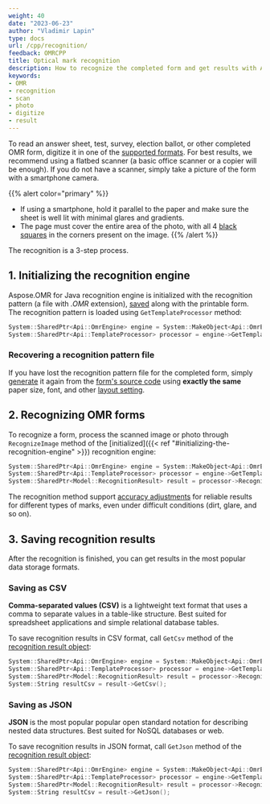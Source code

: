 ```yaml
---
weight: 40
date: "2023-06-23"
author: "Vladimir Lapin"
type: docs
url: /cpp/recognition/
feedback: OMRCPP
title: Optical mark recognition
description: How to recognize the completed form and get results with Aspose.OMR for C++.
keywords:
- OMR
- recognition
- scan
- photo
- digitize
- result
---
```


To read an answer sheet, test, survey, election ballot, or other completed OMR form, digitize it in one of the [supported formats](/omr/cpp/supported-file-formats/). For best results, we recommend using a flatbed scanner (a basic office scanner or a copier will be enough). If you do not have a scanner, simply take a picture of the form with a smartphone camera.

{{% alert color="primary" %}} 
- If using a smartphone, hold it parallel to the paper and make sure the sheet is well lit with minimal glares and gradients.
- The page must cover the entire area of the photo, with all 4 [black squares](/omr/cpp/omr-form-structure/) in the corners present on the image.
{{% /alert %}} 

The recognition is a 3-step process.

## 1. Initializing the recognition engine

Aspose.OMR for Java recognition engine is initialized with the recognition pattern (a file with _.OMR_ extension), [saved](/omr/cpp/generate-template/save/) along with the printable form. The recognition pattern is loaded using `GetTemplateProcessor` method:

```cpp
System::SharedPtr<Api::OmrEngine> engine = System::MakeObject<Api::OmrEngine>();
System::SharedPtr<Api::TemplateProcessor> processor = engine->GetTemplateProcessor(u"pattern.omr");
```

### Recovering a recognition pattern file

If you have lost the recognition pattern file for the completed form, simply [generate](/omr/cpp/generate-template/) it again from the [form's source code](/omr/cpp/design-form/) using **exactly the same** paper size, font, and other [layout setting](/omr/cpp/generate-template/page-setup/).

## 2. Recognizing OMR forms

To recognize a form, process the scanned image or photo through `RecognizeImage` method of the [initialized]({{< ref "#initializing-the-recognition-engine" >}}) recognition engine:

```cpp
System::SharedPtr<Api::OmrEngine> engine = System::MakeObject<Api::OmrEngine>();
System::SharedPtr<Api::TemplateProcessor> processor = engine->GetTemplateProcessor(u"pattern.omr");
System::SharedPtr<Model::RecognitionResult> result = processor->RecognizeImage(u"completed-form.jpg", 40);
```

The recognition method support [accuracy adjustments](/omr/cpp/recognition/accuracy-threshold/) for reliable results for different types of marks, even under difficult conditions (dirt, glare, and so on).

## 3. Saving recognition results

After the recognition is finished, you can get results in the most popular data storage formats.

### Saving as CSV

**Comma-separated values (CSV)** is a lightweight text format that uses a comma to separate values in a table-like structure. Best suited for spreadsheet applications and simple relational database tables.

To save recognition results in CSV format, call `GetCsv` method of the [recognition result object](#recognizing-omr-forms):

```cpp
System::SharedPtr<Api::OmrEngine> engine = System::MakeObject<Api::OmrEngine>();
System::SharedPtr<Api::TemplateProcessor> processor = engine->GetTemplateProcessor(u"pattern.omr");
System::SharedPtr<Model::RecognitionResult> result = processor->RecognizeImage(u"completed-form.jpg", 40);
System::String resultCsv = result->GetCsv();
```

### Saving as JSON

**JSON** is the most popular popular open standard notation for describing nested data structures. Best suited for NoSQL databases or web.

To save recognition results in JSON format, call `GetJson` method of the [recognition result object](#recognizing-omr-forms):

```cpp
System::SharedPtr<Api::OmrEngine> engine = System::MakeObject<Api::OmrEngine>();
System::SharedPtr<Api::TemplateProcessor> processor = engine->GetTemplateProcessor(u"pattern.omr");
System::SharedPtr<Model::RecognitionResult> result = processor->RecognizeImage(u"completed-form.jpg", 40);
System::String resultCsv = result->GetJson();
```
